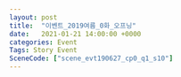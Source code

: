 ```yaml
---
layout: post
title:  "이벤트_2019여름_0화_오프닝"
date:   2021-01-21 14:00:00 +0000
categories: Event
Tags: Story Event
SceneCode: ["scene_evt190627_cp0_q1_s10"]
---
```

